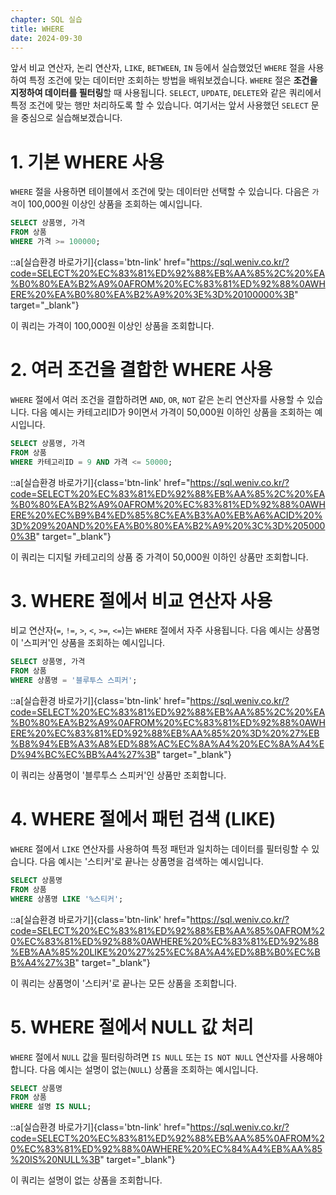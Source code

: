 ```yaml
---
chapter: SQL 실습
title: WHERE
date: 2024-09-30
---
```


앞서 비교 연산자, 논리 연산자, `LIKE`, `BETWEEN`, `IN` 등에서 실습했었던 `WHERE` 절을 사용하여 특정 조건에 맞는 데이터만 조회하는 방법을 배워보겠습니다. `WHERE` 절은 **조건을 지정하여 데이터를 필터링**할 때 사용됩니다. `SELECT`, `UPDATE`, `DELETE`와 같은 쿼리에서 특정 조건에 맞는 행만 처리하도록 할 수 있습니다. 여기서는 앞서 사용했던 `SELECT` 문을 중심으로 실습해보겠습니다.

# 1. 기본 WHERE 사용

`WHERE` 절을 사용하면 테이블에서 조건에 맞는 데이터만 선택할 수 있습니다. 다음은 `가격`이 100,000원 이상인 상품을 조회하는 예시입니다.

```sql
SELECT 상품명, 가격
FROM 상품
WHERE 가격 >= 100000;
```

::a[실습환경 바로가기]{class='btn-link' href="https://sql.weniv.co.kr/?code=SELECT%20%EC%83%81%ED%92%88%EB%AA%85%2C%20%EA%B0%80%EA%B2%A9%0AFROM%20%EC%83%81%ED%92%88%0AWHERE%20%EA%B0%80%EA%B2%A9%20%3E%3D%20100000%3B" target="_blank"}

이 쿼리는 가격이 100,000원 이상인 상품을 조회합니다.

# 2. 여러 조건을 결합한 WHERE 사용

`WHERE` 절에서 여러 조건을 결합하려면 `AND`, `OR`, `NOT` 같은 논리 연산자를 사용할 수 있습니다. 다음 예시는 카테고리ID가 9이면서 가격이 50,000원 이하인 상품을 조회하는 예시입니다.

```sql
SELECT 상품명, 가격
FROM 상품
WHERE 카테고리ID = 9 AND 가격 <= 50000;
```

::a[실습환경 바로가기]{class='btn-link' href="https://sql.weniv.co.kr/?code=SELECT%20%EC%83%81%ED%92%88%EB%AA%85%2C%20%EA%B0%80%EA%B2%A9%0AFROM%20%EC%83%81%ED%92%88%0AWHERE%20%EC%B9%B4%ED%85%8C%EA%B3%A0%EB%A6%ACID%20%3D%209%20AND%20%EA%B0%80%EA%B2%A9%20%3C%3D%2050000%3B" target="_blank"}

이 쿼리는 디지털 카테고리의 상품 중 가격이 50,000원 이하인 상품만 조회합니다.

# 3. WHERE 절에서 비교 연산자 사용

비교 연산자(`=`, `!=`, `>`, `<`, `>=`, `<=`)는 `WHERE` 절에서 자주 사용됩니다. 다음 예시는 상품명이 '스피커'인 상품을 조회하는 예시입니다.

```sql
SELECT 상품명, 가격
FROM 상품
WHERE 상품명 = '블루투스 스피커';
```

::a[실습환경 바로가기]{class='btn-link' href="https://sql.weniv.co.kr/?code=SELECT%20%EC%83%81%ED%92%88%EB%AA%85%2C%20%EA%B0%80%EA%B2%A9%0AFROM%20%EC%83%81%ED%92%88%0AWHERE%20%EC%83%81%ED%92%88%EB%AA%85%20%3D%20%27%EB%B8%94%EB%A3%A8%ED%88%AC%EC%8A%A4%20%EC%8A%A4%ED%94%BC%EC%BB%A4%27%3B" target="_blank"}

이 쿼리는 상품명이 '블루투스 스피커'인 상품만 조회합니다.

# 4. WHERE 절에서 패턴 검색 (LIKE)

`WHERE` 절에서 `LIKE` 연산자를 사용하여 특정 패턴과 일치하는 데이터를 필터링할 수 있습니다. 다음 예시는 '스티커'로 끝나는 상품명을 검색하는 예시입니다.

```sql
SELECT 상품명
FROM 상품
WHERE 상품명 LIKE '%스티커';
```

::a[실습환경 바로가기]{class='btn-link' href="https://sql.weniv.co.kr/?code=SELECT%20%EC%83%81%ED%92%88%EB%AA%85%0AFROM%20%EC%83%81%ED%92%88%0AWHERE%20%EC%83%81%ED%92%88%EB%AA%85%20LIKE%20%27%25%EC%8A%A4%ED%8B%B0%EC%BB%A4%27%3B" target="_blank"}

이 쿼리는 상품명이 '스티커'로 끝나는 모든 상품을 조회합니다.

# 5. WHERE 절에서 NULL 값 처리

`WHERE` 절에서 `NULL` 값을 필터링하려면 `IS NULL` 또는 `IS NOT NULL` 연산자를 사용해야 합니다. 다음 예시는 설명이 없는(`NULL`) 상품을 조회하는 예시입니다.

```sql
SELECT 상품명
FROM 상품
WHERE 설명 IS NULL;
```

::a[실습환경 바로가기]{class='btn-link' href="https://sql.weniv.co.kr/?code=SELECT%20%EC%83%81%ED%92%88%EB%AA%85%0AFROM%20%EC%83%81%ED%92%88%0AWHERE%20%EC%84%A4%EB%AA%85%20IS%20NULL%3B" target="_blank"}

이 쿼리는 설명이 없는 상품을 조회합니다.

